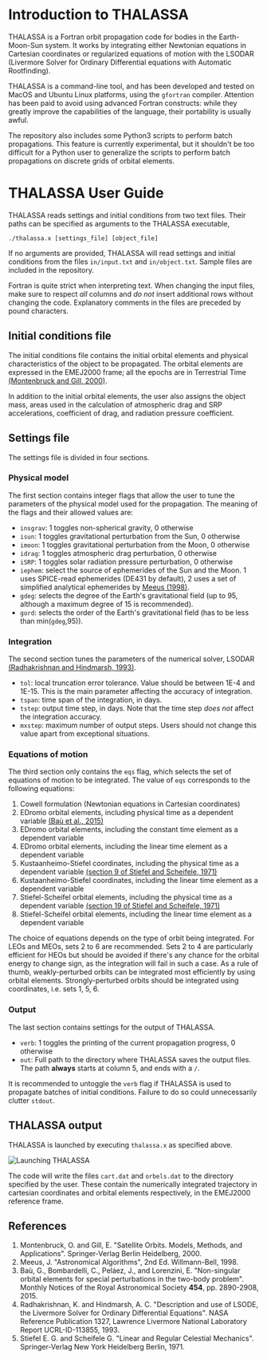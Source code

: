 # Introduction to THALASSA
THALASSA is a Fortran orbit propagation code for bodies in the Earth-Moon-Sun system. It works by integrating either Newtonian equations in Cartesian coordinates or regularized equations of motion with the LSODAR (Livermore Solver for Ordinary Differential equations with Automatic Rootfinding).

THALASSA is a command-line tool, and has been developed and tested on MacOS and Ubuntu Linux platforms, using the ``gfortran`` compiler. Attention has been paid to avoid using advanced Fortran constructs: while they greatly improve the capabilities of the language, their portability is usually awful.

The repository also includes some Python3 scripts to perform batch propagations. This feature is currently experimental, but it shouldn't be too difficult for a Python user to generalize the scripts to perform batch propagations on discrete grids of orbital elements.

# THALASSA User Guide
THALASSA reads settings and initial conditions from two text files. Their paths can be specified as arguments to the THALASSA executable,

    ./thalassa.x [settings_file] [object_file]

If no arguments are provided, THALASSA will read settings and initial conditions from the files `in/input.txt` and `in/object.txt`. Sample files are included in the repository.

Fortran is quite strict when interpreting text. When changing the input files, make sure to respect *all* columns and *do not* insert additional rows without changing the code. Explanatory comments in the files are preceded by pound characters.

## Initial conditions file
The initial conditions file contains the initial orbital elements and physical characteristics of the object to be propagated. The orbital elements are expressed in the EMEJ2000 frame; all the epochs are in Terrestrial Time [(Montenbruck and Gill, 2000)](#Montenbruck2000).

In addition to the initial orbital elements, the user also assigns the object mass, areas used in the calculation of atmospheric drag and SRP accelerations, coefficient of drag, and radiation pressure coefficient.

## Settings file
The settings file is divided in four sections.

### Physical model
The first section contains integer flags that allow the user to tune the parameters of the physical model used for the propagation. The meaning of the flags and their allowed values are:
*  `insgrav`: 1 toggles non-spherical gravity, 0 otherwise
*  `isun`: 1 toggles gravitational perturbation from the Sun, 0 otherwise
*  `imoon`: 1 toggles gravitational perturbation from the Moon, 0 otherwise
*  `idrag`: 1 toggles atmospheric drag perturbation, 0 otherwise
*  `iSRP`: 1 toggles solar radiation pressure perturbation, 0 otherwise
*  `iephem`: select the source of ephemerides of the Sun and the Moon. 1 uses SPICE-read ephemerides (DE431 by default), 2 uses a set of simplified analytical ephemerides by [Meeus (1998)](#Meeus1998).
*  `gdeg`: selects the degree of the Earth's gravitational field (up to 95, although a maximum degree of 15 is recommended).
*  `gord`: selects the order of the Earth's gravitational field (has to be less than min(`gdeg`,95)).

### Integration
The second section tunes the parameters of the numerical solver, LSODAR [(Radhakrishnan and Hindmarsh, 1993)](#Radakrishnan1993).
*  `tol`: local truncation error tolerance. Value should be between 1E-4 and 1E-15. This is the main parameter affecting the accuracy of integration.
*  `tspan`: time span of the integration, in days.
*  `tstep`: output time step, in days. Note that the time step *does not* affect the integration accuracy.
*  `mxstep`: maximum number of output steps. Users should not change this value apart from exceptional situations.

### Equations of motion
The third section only contains the `eqs` flag, which selects the set of equations of motion to be integrated. The value of `eqs` corresponds to the following equations:
1.  Cowell formulation (Newtonian equations in Cartesian coordinates)
2.  EDromo orbital elements, including physical time as a dependent variable [(Baù et al., 2015)](#Bau2015)
3.  EDromo orbital elements, including the constant time element as a dependent variable
4.  EDromo orbital elements, including the linear time element as a dependent variable
5.  Kustaanheimo-Stiefel coordinates, including the physical time as a dependent variable [(section 9 of Stiefel and Scheifele, 1971)](#Stiefel1971)
6.  Kustaanheimo-Stiefel coordinates, including the linear time element as a dependent variable
7.  Stiefel-Scheifel orbital elements, including the physical time as a dependent variable [(section 19 of Stiefel and Scheifele, 1971)](#Stiefel1971)
8.  Stiefel-Scheifel orbital elements, including the linear time element as a dependent variable

The choice of equations depends on the type of orbit being integrated. For LEOs and MEOs, sets 2 to 6 are recommended. Sets 2 to 4 are particularly efficient for HEOs but should be avoided if there's any chance for the orbital energy to change sign, as the integration will fail in such a case.
As a rule of thumb, weakly-perturbed orbits can be integrated most efficiently by using orbital elements.
Strongly-perturbed orbits should be integrated using coordinates, i.e. sets 1, 5, 6.

### Output
The last section contains settings for the output of THALASSA.
*  `verb`: 1 toggles the printing of the current propagation progress, 0 otherwise
*  `out`:  Full path to the directory where THALASSA saves the output files. The path **always** starts at column 5, and ends with a `/`.

It is recommended to untoggle the `verb` flag if THALASSA is used to propagate batches of initial conditions. Failure to do so could unnecessarily clutter `stdout`.

## THALASSA output
THALASSA is launched by executing `thalassa.x` as specified above.

![Launching THALASSA](/uploads/f2f23ecd72642545bd1774f31ca36602/thalassa_instructions.gif)

The code will write the files `cart.dat` and `orbels.dat` to the directory specified by the user. These contain the numerically integrated trajectory in cartesian coordinates and orbital elements respectively, in the EMEJ2000 reference frame.

## References
1.  <a name="Montenbruck2000"></a>Montenbruck, O. and Gill, E. "Satellite Orbits. Models, Methods, and Applications". Springer-Verlag Berlin Heidelberg, 2000.
2.  <a name="Meeus1998"></a>Meeus, J. "Astronomical Algorithms", 2nd Ed. Willmann-Bell, 1998.
3.  <a name="Bau2015"></a>Baù, G., Bombardelli, C., Peláez, J., and Lorenzini, E. "Non-singular orbital elements for special perturbations in the two-body problem". Monthly Notices of the Royal Astronomical Society **454**, pp. 2890-2908, 2015.
3.  <a name="Radhakrishnan1993"></a> Radhakrishnan, K. and Hindmarsh, A. C. "Description and use of LSODE, the Livermore Solver for Ordinary Differential Equations". NASA Reference Publication 1327, Lawrence Livermore National Laboratory Report UCRL-ID-113855, 1993.
4.  <a name="Stiefel1971"></a> Stiefel E. G. and Scheifele G. "Linear and Regular Celestial Mechanics". Springer-Verlag New York Heidelberg Berlin, 1971.